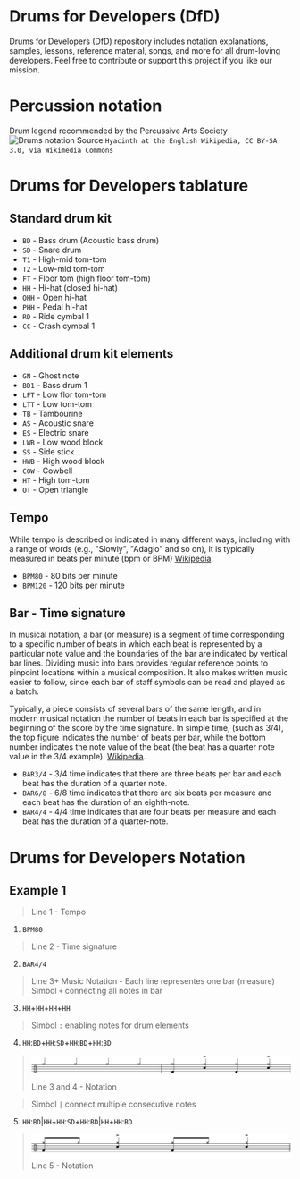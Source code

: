 # Drums for Developers (DfD)
Drums for Developers (DfD) repository includes notation explanations, samples, lessons, reference material, songs, and more for all drum-loving developers. Feel free to contribute or support this project if you like our mission.

# Percussion notation
Drum legend recommended by the Percussive Arts Society
![Drums notation](https://upload.wikimedia.org/wikipedia/commons/6/65/Sibelius_drum_legend.png) Source `Hyacinth at the English Wikipedia, CC BY-SA 3.0, via Wikimedia Commons`

# Drums for Developers tablature

## Standard drum kit

- `BD`  - Bass drum (Acoustic bass drum)
- `SD`  - Snare drum
- `T1`  - High-mid tom-tom
- `T2`  - Low-mid tom-tom
- `FT`  - Floor tom (high floor tom-tom)
- `HH`  - Hi-hat (closed hi-hat)
- `OHH` - Open hi-hat
- `PHH` - Pedal hi-hat
- `RD`  - Ride cymbal 1
- `CC`  - Crash cymbal 1

## Additional drum kit elements
- `GN`  - Ghost note
- `BD1` - Bass drum 1
- `LFT` - Low flor tom-tom
- `LTT` - Low tom-tom
- `TB`  - Tambourine
- `AS`  - Acoustic snare
- `ES`  - Electric snare
- `LWB` - Low wood block
- `SS`  - Side stick
- `HWB` - High wood block
- `COW` - Cowbell
- `HT`  - High tom-tom
- `OT`  - Open triangle

## Tempo
While tempo is described or indicated in many different ways, including with a range of words (e.g., "Slowly", "Adagio" and so on), it is typically measured in beats per minute (bpm or BPM) [Wikipedia](https://en.wikipedia.org/wiki/Tempo).
- `BPM80` - 80 bits per minute
- `BPM120` - 120 bits per minute

## Bar - Time signature
In musical notation, a bar (or measure) is a segment of time corresponding to a specific number of beats in which each beat is represented by a particular note value and the boundaries of the bar are indicated by vertical bar lines. Dividing music into bars provides regular reference points to pinpoint locations within a musical composition. It also makes written music easier to follow, since each bar of staff symbols can be read and played as a batch.

Typically, a piece consists of several bars of the same length, and in modern musical notation the number of beats in each bar is specified at the beginning of the score by the time signature. In simple time, (such as 3/4), the top figure indicates the number of beats per bar, while the bottom number indicates the note value of the beat (the beat has a quarter note value in the 3/4 example). [Wikipedia](https://en.wikipedia.org/wiki/Bar_(music)).
- `BAR3/4` - 3/4 time indicates that there are three beats per bar and each beat has the duration of a quarter note. 
- `BAR6/8` - 6/8 time indicates that there are six beats per measure and each beat has the duration of an eighth-note.
- `BAR4/4` - 4/4 time indicates that are four beats per measure and each beat has the duration of a quarter-note.

# Drums for Developers Notation
## Example 1
> Line 1 - Tempo
1. `BPM80` 
> Line 2 - Time signature
2. `BAR4/4` 
> Line 3+ Music Notation - Each line representes one bar (measure)
> Simbol `+` connecting all notes in bar
3. `HH`+`HH`+`HH`+`HH`
> Simbol `:` enabling notes for drum elements
4. `HH`:`BD`+`HH`:`SD`+`HH`:`BD`+`HH`:`BD`
> ![Line 3 and 4 - Notation](/images/2.jpg)
> Line 3 and 4 - Notation

> Simbol `|` connect multiple consecutive notes
5. `HH`:`BD`|`HH`+`HH`:`SD`+`HH`:`BD`|`HH`+`HH`:`BD`
> ![Line 5 - Notation](/images/3.jpg)
> Line 5 - Notation
